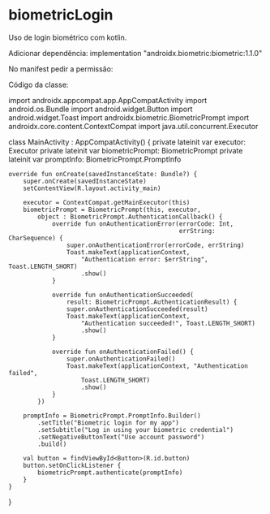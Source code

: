 # biometricLogin
Uso de login biométrico com kotlin.


Adicionar dependência:
implementation "androidx.biometric:biometric:1.1.0"

No manifest pedir a permissão:
<uses-permission android:name="android.permission.USE_BIOMETRIC" />

Código da classe:

import androidx.appcompat.app.AppCompatActivity
import android.os.Bundle
import android.widget.Button
import android.widget.Toast
import androidx.biometric.BiometricPrompt
import androidx.core.content.ContextCompat
import java.util.concurrent.Executor

class MainActivity : AppCompatActivity() {
    private lateinit var executor: Executor
    private lateinit var biometricPrompt: BiometricPrompt
    private lateinit var promptInfo: BiometricPrompt.PromptInfo

    override fun onCreate(savedInstanceState: Bundle?) {
        super.onCreate(savedInstanceState)
        setContentView(R.layout.activity_main)

        executor = ContextCompat.getMainExecutor(this)
        biometricPrompt = BiometricPrompt(this, executor,
            object : BiometricPrompt.AuthenticationCallback() {
                override fun onAuthenticationError(errorCode: Int,
                                                   errString: CharSequence) {
                    super.onAuthenticationError(errorCode, errString)
                    Toast.makeText(applicationContext,
                        "Authentication error: $errString", Toast.LENGTH_SHORT)
                        .show()
                }

                override fun onAuthenticationSucceeded(
                    result: BiometricPrompt.AuthenticationResult) {
                    super.onAuthenticationSucceeded(result)
                    Toast.makeText(applicationContext,
                        "Authentication succeeded!", Toast.LENGTH_SHORT)
                        .show()
                }

                override fun onAuthenticationFailed() {
                    super.onAuthenticationFailed()
                    Toast.makeText(applicationContext, "Authentication failed",
                        Toast.LENGTH_SHORT)
                        .show()
                }
            })

        promptInfo = BiometricPrompt.PromptInfo.Builder()
            .setTitle("Biometric login for my app")
            .setSubtitle("Log in using your biometric credential")
            .setNegativeButtonText("Use account password")
            .build()

        val button = findViewById<Button>(R.id.button)
        button.setOnClickListener {
            biometricPrompt.authenticate(promptInfo)
        }
    }
}
